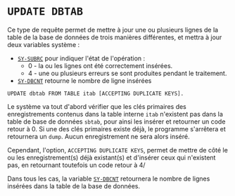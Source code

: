 # **`UPDATE DBTAB`**

Ce type de requête permet de mettre à jour une ou plusieurs lignes de la table de la base de données de trois manières différentes, et mettra à jour deux variables système :

- [`SY-SUBRC`](../../99_Help/02_SY-SYSTEM.md) pour indiquer l'état de l'opération :
  - 0 - la ou les lignes ont été correctement insérées.
  - 4 - une ou plusieurs erreurs se sont produites pendant le traitement.
- [`SY-DBCNT`](../../99_Help/02_SY-SYSTEM.md) retourne le nombre de ligne insérées

```JS
UPDATE dbtab FROM TABLE itab [ACCEPTING DUPLICATE KEYS].
```

Le système va tout d'abord vérifier que les clés primaires des enregistrements contenus dans la table interne `itab` n'existent pas dans la table de base de données `sbtab`, pour ainsi les insérer et retourner un code retour à 0. Si une des clés primaires existe déjà, le programme s'arrêtera et retournera un `dump`. Aucun enregistrement ne sera alors inséré.

Cependant, l'option, `ACCEPTING DUPLICATE KEYS`, permet de mettre de côté le ou les enregistrement(s) déjà existant(s) et d'insérer ceux qui n'existent pas, en retournant toutefois un code retour à 4/

Dans tous les cas, la variable [`SY-DBCNT`](../../99_Help/02_SY-SYSTEM.md) retournera le nombre de lignes insérées dans la table de la base de données.
